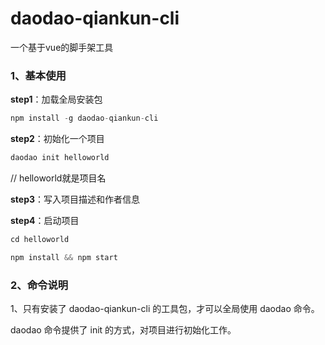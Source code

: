 # daodao-qiankun-cli
一个基于vue的脚手架工具
### 1、基本使用

**step1**：加载全局安装包
```javascript
npm install -g daodao-qiankun-cli
```
**step2**：初始化一个项目
```javascript
daodao init helloworld
```
// helloworld就是项目名

**step3**：写入项目描述和作者信息

**step4**：启动项目

```javascript
cd helloworld

npm install && npm start
```


### 2、命令说明

1、只有安装了 daodao-qiankun-cli 的工具包，才可以全局使用 daodao 命令。

daodao 命令提供了 init 的方式，对项目进行初始化工作。

